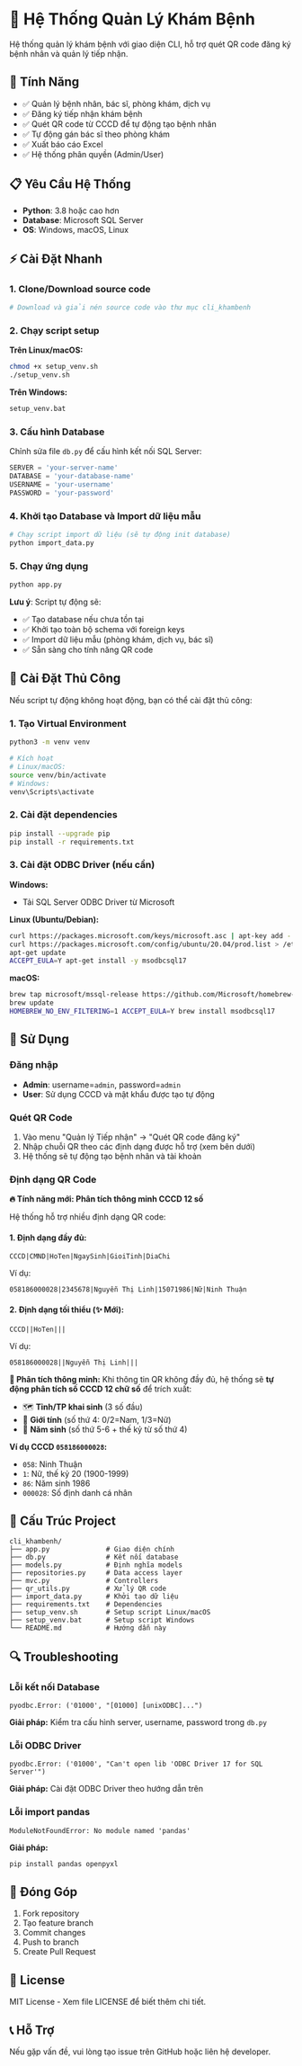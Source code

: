 # 🏥 Hệ Thống Quản Lý Khám Bệnh

Hệ thống quản lý khám bệnh với giao diện CLI, hỗ trợ quét QR code đăng ký bệnh nhân và quản lý tiếp nhận.

## 🚀 Tính Năng

- ✅ Quản lý bệnh nhân, bác sĩ, phòng khám, dịch vụ
- ✅ Đăng ký tiếp nhận khám bệnh 
- ✅ Quét QR code từ CCCD để tự động tạo bệnh nhân
- ✅ Tự động gán bác sĩ theo phòng khám
- ✅ Xuất báo cáo Excel
- ✅ Hệ thống phân quyền (Admin/User)

## 📋 Yêu Cầu Hệ Thống

- **Python**: 3.8 hoặc cao hơn
- **Database**: Microsoft SQL Server
- **OS**: Windows, macOS, Linux

## ⚡ Cài Đặt Nhanh

### 1. Clone/Download source code
```bash
# Download và giải nén source code vào thư mục cli_khambenh
```

### 2. Chạy script setup

**Trên Linux/macOS:**
```bash
chmod +x setup_venv.sh
./setup_venv.sh
```

**Trên Windows:**
```cmd
setup_venv.bat
```

### 3. Cấu hình Database
Chỉnh sửa file `db.py` để cấu hình kết nối SQL Server:
```python
SERVER = 'your-server-name'
DATABASE = 'your-database-name'
USERNAME = 'your-username'
PASSWORD = 'your-password'
```

### 4. Khởi tạo Database và Import dữ liệu mẫu
```bash
# Chạy script import dữ liệu (sẽ tự động init database)
python import_data.py
```

### 5. Chạy ứng dụng
```bash
python app.py
```

**Lưu ý**: Script tự động sẽ:
- ✅ Tạo database nếu chưa tồn tại
- ✅ Khởi tạo toàn bộ schema với foreign keys
- ✅ Import dữ liệu mẫu (phòng khám, dịch vụ, bác sĩ)
- ✅ Sẵn sàng cho tính năng QR code

## 🔧 Cài Đặt Thủ Công

Nếu script tự động không hoạt động, bạn có thể cài đặt thủ công:

### 1. Tạo Virtual Environment
```bash
python3 -m venv venv

# Kích hoạt
# Linux/macOS:
source venv/bin/activate
# Windows:
venv\Scripts\activate
```

### 2. Cài đặt dependencies
```bash
pip install --upgrade pip
pip install -r requirements.txt
```

### 3. Cài đặt ODBC Driver (nếu cần)

**Windows:**
- Tải SQL Server ODBC Driver từ Microsoft

**Linux (Ubuntu/Debian):**
```bash
curl https://packages.microsoft.com/keys/microsoft.asc | apt-key add -
curl https://packages.microsoft.com/config/ubuntu/20.04/prod.list > /etc/apt/sources.list.d/mssql-release.list
apt-get update
ACCEPT_EULA=Y apt-get install -y msodbcsql17
```

**macOS:**
```bash
brew tap microsoft/mssql-release https://github.com/Microsoft/homebrew-mssql-release
brew update
HOMEBREW_NO_ENV_FILTERING=1 ACCEPT_EULA=Y brew install msodbcsql17
```

## 🎯 Sử Dụng

### Đăng nhập
- **Admin**: username=`admin`, password=`admin`
- **User**: Sử dụng CCCD và mật khẩu được tạo tự động

### Quét QR Code
1. Vào menu "Quản lý Tiếp nhận" → "Quét QR code đăng ký"
2. Nhập chuỗi QR theo các định dạng được hỗ trợ (xem bên dưới)
3. Hệ thống sẽ tự động tạo bệnh nhân và tài khoản

### Định dạng QR Code

**🔥 Tính năng mới: Phân tích thông minh CCCD 12 số**

Hệ thống hỗ trợ nhiều định dạng QR code:

#### **1. Định dạng đầy đủ:**
```
CCCD|CMND|HoTen|NgaySinh|GioiTinh|DiaChi
```
Ví dụ:
```
058186000028|2345678|Nguyễn Thị Linh|15071986|Nữ|Ninh Thuận
```

#### **2. Định dạng tối thiểu (✨ Mới):**
```
CCCD||HoTen|||
```
Ví dụ:
```
058186000028||Nguyễn Thị Linh|||
```

**🧠 Phân tích thông minh:** Khi thông tin QR không đầy đủ, hệ thống sẽ **tự động phân tích số CCCD 12 chữ số** để trích xuất:
- 🗺️ **Tỉnh/TP khai sinh** (3 số đầu)
- 👫 **Giới tính** (số thứ 4: 0/2=Nam, 1/3=Nữ)  
- 🎂 **Năm sinh** (số thứ 5-6 + thế kỷ từ số thứ 4)

**Ví dụ CCCD `058186000028`:**
- `058`: Ninh Thuận
- `1`: Nữ, thế kỷ 20 (1900-1999)
- `86`: Năm sinh 1986
- `000028`: Số định danh cá nhân

## 📁 Cấu Trúc Project

```
cli_khambenh/
├── app.py              # Giao diện chính
├── db.py               # Kết nối database
├── models.py           # Định nghĩa models
├── repositories.py     # Data access layer
├── mvc.py              # Controllers
├── qr_utils.py         # Xử lý QR code
├── import_data.py      # Khởi tạo dữ liệu
├── requirements.txt    # Dependencies
├── setup_venv.sh       # Setup script Linux/macOS
├── setup_venv.bat      # Setup script Windows
└── README.md           # Hướng dẫn này
```

## 🔍 Troubleshooting

### Lỗi kết nối Database
```
pyodbc.Error: ('01000', "[01000] [unixODBC]...")
```
**Giải pháp:** Kiểm tra cấu hình server, username, password trong `db.py`

### Lỗi ODBC Driver
```
pyodbc.Error: ('01000', "Can't open lib 'ODBC Driver 17 for SQL Server'")
```
**Giải pháp:** Cài đặt ODBC Driver theo hướng dẫn trên

### Lỗi import pandas
```
ModuleNotFoundError: No module named 'pandas'
```
**Giải pháp:** 
```bash
pip install pandas openpyxl
```

## 🤝 Đóng Góp

1. Fork repository
2. Tạo feature branch
3. Commit changes
4. Push to branch
5. Create Pull Request

## 📄 License

MIT License - Xem file LICENSE để biết thêm chi tiết.

## 📞 Hỗ Trợ

Nếu gặp vấn đề, vui lòng tạo issue trên GitHub hoặc liên hệ developer.